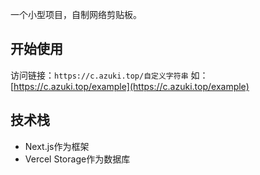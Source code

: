 一个小型项目，自制网络剪贴板。

## 开始使用

访问链接：`https://c.azuki.top/自定义字符串`
如：[https://c.azuki.top/example](https://c.azuki.top/example)

## 技术栈

- Next.js作为框架
- Vercel Storage作为数据库
